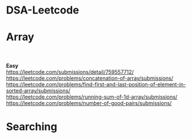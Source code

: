# DSA-Leetcode

# **Array**<br /> <br />
**Easy** <br />
https://leetcode.com/submissions/detail/759557712/  <br/>
https://leetcode.com/problems/concatenation-of-array/submissions/ <br/>
https://leetcode.com/problems/find-first-and-last-position-of-element-in-sorted-array/submissions/ <br />
https://leetcode.com/problems/running-sum-of-1d-array/submissions/   <br/>
https://leetcode.com/problems/number-of-good-pairs/submissions/



# **Searching**<br /> <br />
